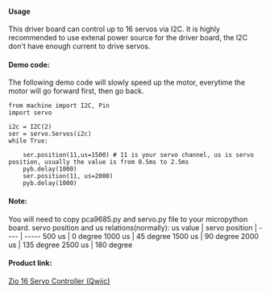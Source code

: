 #### Usage
This driver board can control up to 16 servos via I2C. It is highly recommended to use extenal power source for the driver board, the I2C don't have enough current to drive servos.  


#### Demo code:
The following demo code will slowly speed up the motor, everytime the motor will go forward first, then go back.
```  
from machine import I2C, Pin
import servo

i2c = I2C(2)
ser = servo.Servos(i2c)
while True:

    ser.position(11,us=1500) # 11 is your servo channel, us is servo position, usually the value is from 0.5ms to 2.5ms
    pyb.delay(1000)
    ser.position(11, us=2000)
    pyb.delay(1000)

```  

#### Note:
You will need to copy pca9685.py and servo.py file to your micropython board.
servo position and us relations(normally):
us value | servo position |
 ---- | -----
500 us  | 0 degree
1000 us | 45 degree
1500 us | 90 degree
2000 us | 135 degree
2500 us | 180 degree

#### Product link:
[Zio 16 Servo Controller (Qwiic)](https://www.smart-prototyping.com/Zio-16-Servo-Controller.html)
